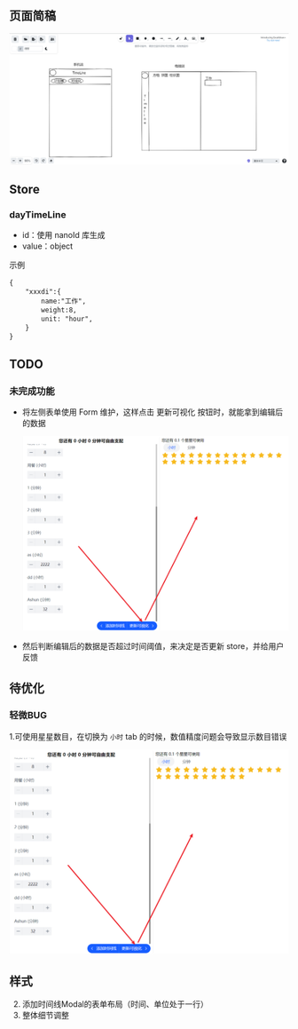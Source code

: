 ## 页面简稿

![001](index.assets/001.png)

## Store

### dayTimeLine

* id：使用 nanoId 库生成
* value：object

示例

```
{
	"xxxdi":{
		name:"工作",
		weight:8,
		unit: "hour",
	}
}
```

## TODO

### 未完成功能

* 将左侧表单使用 Form 维护，这样点击 更新可视化 按钮时，就能拿到编辑后的数据

  <img src="index.assets/002.png" alt="002" style="zoom:80%;" />

* 然后判断编辑后的数据是否超过时间阈值，来决定是否更新 store，并给用户反馈



## 待优化

### 轻微BUG

1.可使用星星数目，在切换为 `小时` tab 的时候，数值精度问题会导致显示数目错误

<img src="index.assets/002.png" alt="002" style="zoom:80%;" />

## 样式

2. 添加时间线Modal的表单布局（时间、单位处于一行）
3. 整体细节调整